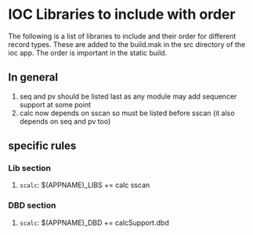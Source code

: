 # IOC Libraries to include with order

The following is a list of libraries to include and their order for different record types. These are added to the build.mak in the src directory of the ioc app. The order is important in the static build.

## In general
1. seq and pv should be listed last as any module may add sequencer support at some point
1. calc now depends on sscan so must be listed before sscan (it also depends on seq and pv too)

## specific rules

### Lib section

1. `scalc`: $(APPNAME)_LIBS += calc sscan

### DBD section
1. `scalc`: $(APPNAME)_DBD += calcSupport.dbd
